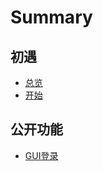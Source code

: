 # Summary

## 初遇

* [总览](README.md)
* [开始](kai-shi.md)

## 公开功能

* [GUI登录](gong-kai-gong-neng/guideng-lu.md)

